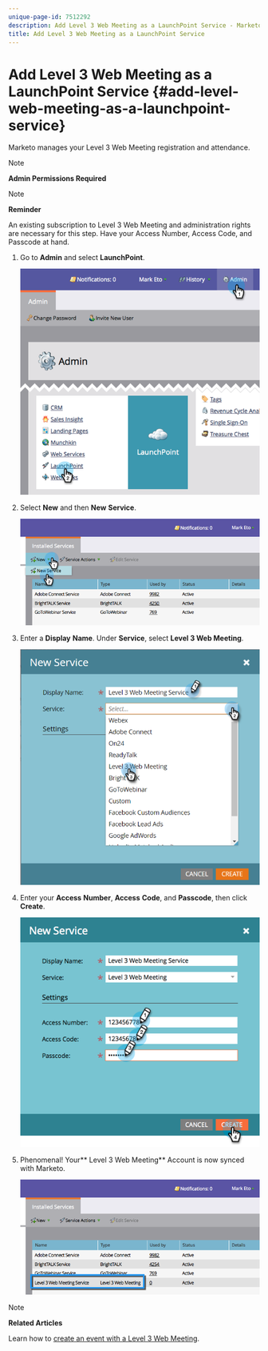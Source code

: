 ```yaml
---
unique-page-id: 7512292
description: Add Level 3 Web Meeting as a LaunchPoint Service - Marketo Docs - Product Documentation
title: Add Level 3 Web Meeting as a LaunchPoint Service
---
```


# Add Level 3 Web Meeting as a LaunchPoint Service {#add-level-web-meeting-as-a-launchpoint-service}

Marketo manages your Level 3 Web Meeting registration and attendance.

>[!NOTE]
>
>**Admin Permissions Required**

>[!NOTE]
>
>**Reminder**
>
>An existing subscription to Level 3 Web Meeting and administration rights are necessary for this step. Have your Access Number, Access Code, and Passcode at hand.

1. Go to **Admin** and select **LaunchPoint**.

   ![](assets/image2015-4-23-10-3a5-3a12.png)

1. Select **New** and then **New** **Service**.

   ![](assets/level-3-web-meeting-new-service.png)

1. Enter a **Display** **Name**. Under **Service**, select **Level 3 Web Meeting**.

   ![](assets/new-service-level-3.png)

1. Enter your **Access** **Number**, **Access** **Code**, and **Passcode**, then click **Create**.

   ![](assets/image2015-4-23-10-3a10-3a26.png)

1. Phenomenal! Your** Level 3 Web Meeting** Account is now synced with Marketo. 

   ![](assets/level-3-web-meeting.png)

>[!NOTE]
>
>**Related Articles**
>
>Learn how to [create an event with a Level 3 Web Meeting](../../../product-docs/demand-generation/events/create-an-event/create-an-event-with-level-3-web-meeting.md).

